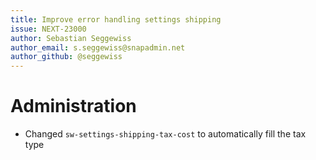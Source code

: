 ```yaml
---
title: Improve error handling settings shipping
issue: NEXT-23000
author: Sebastian Seggewiss
author_email: s.seggewiss@snapadmin.net
author_github: @seggewiss
---
```

# Administration
* Changed `sw-settings-shipping-tax-cost` to automatically fill the tax type
